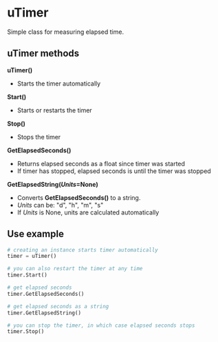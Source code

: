 # uTimer

Simple class for measuring elapsed time.

## uTimer methods

**uTimer()**
- Starts the timer automatically

**Start()**
- Starts or restarts the timer

**Stop()**
- Stops the timer

**GetElapsedSeconds()**
- Returns elapsed seconds as a float since timer was started
- If timer has stopped, elapsed seconds is until the timer was stopped

**GetElapsedString(*Units*=None)**
- Converts **GetElapsedSeconds()** to a string.
- *Units* can be: "d", "h", "m", "s"
- If *Units* is None, units are calculated automatically


## Use example
```python
# creating an instance starts timer automatically
timer = uTimer()

# you can also restart the timer at any time
timer.Start()

# get elapsed seconds
timer.GetElapsedSeconds()

# get elapsed seconds as a string
timer.GetElapsedString()

# you can stop the timer, in which case elapsed seconds stops
timer.Stop()
```
